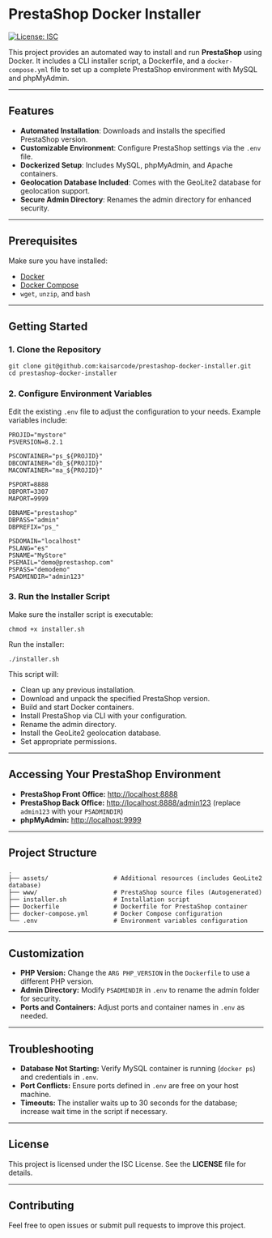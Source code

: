 # PrestaShop Docker Installer

[![License: ISC](https://img.shields.io/badge/License-ISC-blue.svg)](https://opensource.org/licenses/ISC)

This project provides an automated way to install and run **PrestaShop** using Docker. It includes a CLI installer script, a Dockerfile, and a `docker-compose.yml` file to set up a complete PrestaShop environment with MySQL and phpMyAdmin.

---

## Features

- **Automated Installation**: Downloads and installs the specified PrestaShop version.
- **Customizable Environment**: Configure PrestaShop settings via the `.env` file.
- **Dockerized Setup**: Includes MySQL, phpMyAdmin, and Apache containers.
- **Geolocation Database Included**: Comes with the GeoLite2 database for geolocation support.
- **Secure Admin Directory**: Renames the admin directory for enhanced security.

---

## Prerequisites

Make sure you have installed:

- [Docker](https://docs.docker.com/get-docker/)
- [Docker Compose](https://docs.docker.com/compose/install/)
- `wget`, `unzip`, and `bash`

---

## Getting Started

### 1. Clone the Repository

```
git clone git@github.com:kaisarcode/prestashop-docker-installer.git
cd prestashop-docker-installer
```

### 2. Configure Environment Variables

Edit the existing `.env` file to adjust the configuration to your needs. Example variables include:

```
PROJID="mystore"
PSVERSION=8.2.1

PSCONTAINER="ps_${PROJID}"
DBCONTAINER="db_${PROJID}"
MACONTAINER="ma_${PROJID}"

PSPORT=8888
DBPORT=3307
MAPORT=9999

DBNAME="prestashop"
DBPASS="admin"
DBPREFIX="ps_"

PSDOMAIN="localhost"
PSLANG="es"
PSNAME="MyStore"
PSEMAIL="demo@prestashop.com"
PSPASS="demodemo"
PSADMINDIR="admin123"
```

### 3. Run the Installer Script

Make sure the installer script is executable:

```
chmod +x installer.sh
```

Run the installer:

```
./installer.sh
```

This script will:

- Clean up any previous installation.
- Download and unpack the specified PrestaShop version.
- Build and start Docker containers.
- Install PrestaShop via CLI with your configuration.
- Rename the admin directory.
- Install the GeoLite2 geolocation database.
- Set appropriate permissions.

---

## Accessing Your PrestaShop Environment

- **PrestaShop Front Office:** [http://localhost:8888](http://localhost:8888)
- **PrestaShop Back Office:** [http://localhost:8888/admin123](http://localhost:8888/admin123) (replace `admin123` with your `PSADMINDIR`)
- **phpMyAdmin:** [http://localhost:9999](http://localhost:9999)

---

## Project Structure

```
.
├── assets/                  # Additional resources (includes GeoLite2 database)
├── www/                     # PrestaShop source files (Autogenerated)
├── installer.sh             # Installation script
├── Dockerfile               # Dockerfile for PrestaShop container
├── docker-compose.yml       # Docker Compose configuration
└── .env                     # Environment variables configuration
```

---

## Customization

- **PHP Version:** Change the `ARG PHP_VERSION` in the `Dockerfile` to use a different PHP version.
- **Admin Directory:** Modify `PSADMINDIR` in `.env` to rename the admin folder for security.
- **Ports and Containers:** Adjust ports and container names in `.env` as needed.

---

## Troubleshooting

- **Database Not Starting:** Verify MySQL container is running (`docker ps`) and credentials in `.env`.
- **Port Conflicts:** Ensure ports defined in `.env` are free on your host machine.
- **Timeouts:** The installer waits up to 30 seconds for the database; increase wait time in the script if necessary.

---

## License

This project is licensed under the ISC License. See the **LICENSE** file for details.

---

## Contributing

Feel free to open issues or submit pull requests to improve this project.
```

